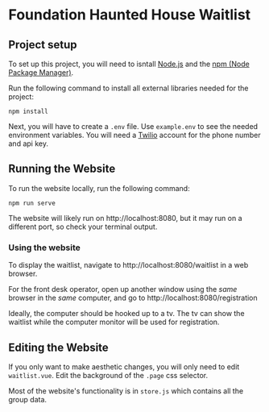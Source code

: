 # Foundation Haunted House Waitlist

## Project setup

To set up this project, you will need to isntall [Node.js](https://nodejs.org/en/download/) and the [npm (Node Package Manager)](https://www.npmjs.com/).

Run the following command to install all external libraries needed for the project:

```
npm install
```

Next, you will have to create a `.env` file. Use `example.env` to see the needed environment variables. You will need a [Twilio](https://www.twilio.com/try-twilio) account for the phone number and  api key.

## Running the Website

To run the website locally, run the following command:

```
npm run serve
```

The website will likely run on http://localhost:8080, but it may run on a different port, so check your terminal output. 

### Using the website

To display the waitlist, navigate to http://localhost:8080/waitlist in a web browser.

For the front desk operator, open up another window using the *same* browser in the *same* computer, and go to http://localhost:8080/registration

Ideally, the computer should be hooked up to a tv. The tv can show the waitlist while the computer monitor will be used for registration.

## Editing the Website

If you only want to make aesthetic changes, you will only need to edit `waitlist.vue`.  Edit the background of the `.page` css selector.

Most of the website's functionality is in `store.js` which contains all the group data.